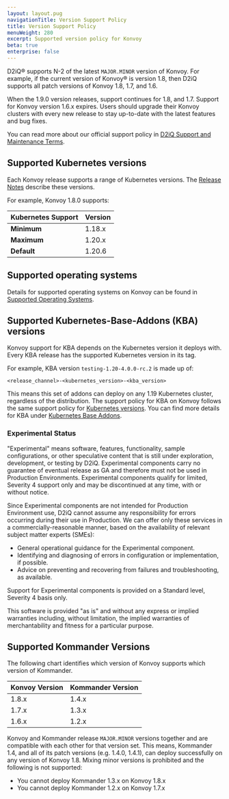 ```yaml
---
layout: layout.pug
navigationTitle: Version Support Policy
title: Version Support Policy
menuWeight: 280
excerpt: Supported version policy for Konvoy
beta: true
enterprise: false
---
```


D2iQ&reg; supports N-2 of the latest `MAJOR.MINOR` version of Konvoy. For example, if the current version of Konvoy&reg; is version 1.8, then D2iQ supports all patch versions of Konvoy 1.8, 1.7, and 1.6.

When the 1.9.0 version releases, support continues for 1.8, and 1.7. Support for Konvoy version 1.6.x expires. Users should upgrade their Konvoy clusters with every new release to stay up-to-date with the latest features and bug fixes.

You can read more about our official support policy in [D2iQ Support and Maintenance Terms](https://d2iq.com/legal/support-terms).

## Supported Kubernetes versions

Each Konvoy release supports a range of Kubernetes versions. The [Release Notes](../release-notes) describe these versions.

For example, Konvoy 1.8.0 supports:

| Kubernetes Support | Version |
| ------------------ | ------- |
|**Minimum** | 1.18.x |
|**Maximum** | 1.20.x |
|**Default** | 1.20.6 |

## Supported operating systems

Details for supported operating systems on Konvoy can be found in [Supported Operating Systems](../install/supported-operating-systems).

## Supported Kubernetes-Base-Addons (KBA) versions

Konvoy support for KBA depends on the Kubernetes version it deploys with. Every KBA release has the supported Kubernetes version in its tag.

For example, KBA version `testing-1.20-4.0.0-rc.2` is made up of:

```text
<release_channel>-<kubernetes_version>-<kba_version>
```

This means this set of addons can deploy on any 1.19 Kubernetes cluster, regardless of the distribution. The support policy for KBA on Konvoy follows the same support policy for [Kubernetes versions](#supported-kubernetes-versions). You can find more details for KBA under [Kubernetes Base Addons](../addons).

### Experimental Status
"Experimental" means software, features, functionality, sample configurations, or other speculative content that is still under exploration, development, or testing by D2iQ. Experimental components carry no guarantee of eventual release as GA and therefore must not be used in Production Environments. Experimental components qualify for limited, Severity 4 support only and may be discontinued at any time, with or without notice.

Since Experimental components are not intended for Production Environment use, D2iQ cannot assume any responsibility for errors occurring during their use in Production. We can offer only these services in a commercially-reasonable manner, based on the availability of relevant subject matter experts (SMEs):

- General operational guidance for the Experimental component.
- Identifying and diagnosing of errors in configuration or implementation, if possible.
- Advice on preventing and recovering from failures and troubleshooting, as available.

Support for Experimental components is provided on a Standard level, Severity 4 basis only.

This software is provided "as is" and without any express or implied warranties including, without limitation, the implied warranties of merchantability and fitness for a particular purpose.

## Supported Kommander Versions

The following chart identifies which version of Konvoy supports which version of Kommander.

| Konvoy Version | Kommander Version |
| -------------- | ----------------- |
| 1.8.x | 1.4.x |
| 1.7.x | 1.3.x |
| 1.6.x | 1.2.x |

Konvoy and Kommander release `MAJOR.MINOR` versions together and are compatible with each other for that version set. This means, Kommander 1.4, and all of its patch versions (e.g. 1.4.0, 1.4.1), can deploy successfully on any version of Konvoy 1.8. Mixing minor versions is prohibited and the following is not supported:

- You cannot deploy Kommander 1.3.x on Konvoy 1.8.x
- You cannot deploy Kommander 1.2.x on Konvoy 1.7.x
